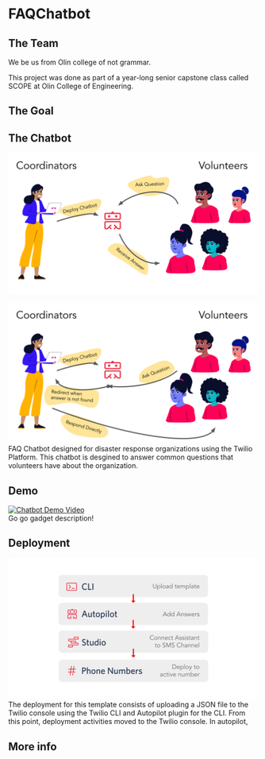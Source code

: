 # FAQChatbot
## The Team
We be us from Olin college of not grammar.  
  
This project was done as part of a year-long senior capstone class called SCOPE at Olin College of Engineering.

## The Goal



## The Chatbot
![Chatbot in Action, pt 1](/visuals/ChatbotInAction1.svg)  

![Chatbot in Action, pt 2](/visuals/ChatbotInAction2.svg)  
FAQ Chatbot designed for disaster response organizations using the Twilio Platform. This chatbot is desgined to answer common questions that volunteers have about the organization.

## Demo
[![Chatbot Demo Video](https://img.youtube.com/vi/hmyzNLR_-ko/0.jpg)](https://www.youtube.com/watch?v=hmyzNLR_-ko)  
Go go gadget description!

## Deployment

![Deployment Roadmap](/visuals/DeploymentRoadmap.svg)
The deployment for this template consists of uploading a JSON file to the Twilio console using the Twilio CLI and Autopilot plugin for the CLI. From this point, deployment activities moved to the Twilio console. In autopilot, 

## More info

